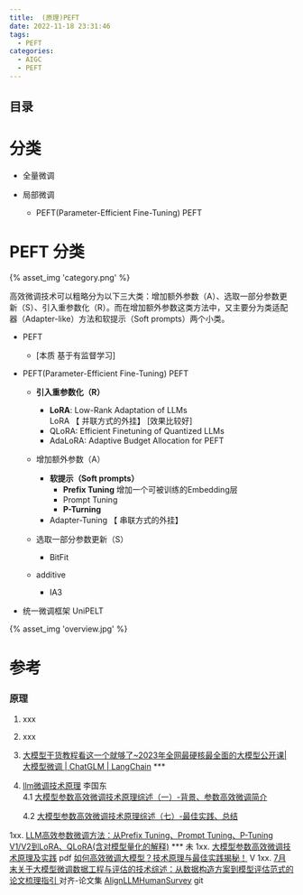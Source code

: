 ```yaml
---
title:  (原理)PEFT
date: 2022-11-18 23:31:46
tags:
  - PEFT
categories:
  - AIGC  
  - PEFT
---
```


<p></p>
<!-- more -->

## 目录
<!-- toc -->

# 分类
+ 全量微调

+ 局部微调
  + PEFT(Parameter-Efficient Fine-Tuning)  PEFT

# PEFT 分类 

{% asset_img 'category.png' %}

高效微调技术可以粗略分为以下三大类：增加额外参数（A）、选取一部分参数更新（S）、引入重参数化（R）。而在增加额外参数这类方法中，又主要分为类适配器（Adapter-like）方法和软提示（Soft prompts）两个小类。


+ PEFT
  + [本质   基于有监督学习]

+ PEFT(Parameter-Efficient Fine-Tuning)  PEFT
    + **引入重参数化（R）**    
      + **LoRA**: Low-Rank Adaptation of LLMs    
        LoRA   【 并联方式的外挂】 [效果比较好]
      + QLoRA: Efficient Finetuning of Quantized LLMs
      + AdaLoRA: Adaptive Budget Allocation for PEFT      
      
    + 增加额外参数（A）
        + **软提示（Soft prompts）** 
          + **Prefix Tuning**
            增加一个可被训练的Embedding层
          + Prompt Tuning
          + **P-Turning**        
        + Adapter-Tuning   【 串联方式的外挂】       
        
    + 选取一部分参数更新（S）
      + BitFit
      
    + additive
      + IA3  
    
+ 统一微调框架
    UniPELT

{% asset_img 'overview.jpg' %}


# 参考
### 原理
1. xxx

2. xxx

3. [大模型干货教程看这一个就够了~2023年全网最硬核最全面的大模型公开课|大模型微调 | ChatGLM | LangChain](https://www.bilibili.com/video/BV1t8411D7v4?p=8) ***

4. [llm微调技术原理](https://github.com/www6v/llm-action#llm%E5%BE%AE%E8%B0%83%E6%8A%80%E6%9C%AF%E5%8E%9F%E7%90%86)  李国东  
   4.1 [大模型参数高效微调技术原理综述（一）-背景、参数高效微调简介](https://zhuanlan.zhihu.com/p/635152813)

   4.2  [大模型参数高效微调技术原理综述（七）-最佳实践、总结](https://zhuanlan.zhihu.com/p/649755252)


1xx. [LLM高效参数微调方法：从Prefix Tuning、Prompt Tuning、P-Tuning V1/V2到LoRA、QLoRA(含对模型量化的解释)](https://blog.csdn.net/v_JULY_v/article/details/132116949) *** 未
1xx. [大模型参数高效微调技术原理及实践](https://aicarrier.feishu.cn/file/H1YvbRyacopEs6xzgZ8c9DDcnIh) pdf
   [如何高效微调大模型？技术原理与最佳实践揭秘！](https://www.bilibili.com/video/BV1qw411c7Hd/) V
1xx. [7月末关于大模型微调数据工程与评估的技术综述：从数据构造方案到模型评估范式的论文梳理指引 ](https://mp.weixin.qq.com/s?__biz=MzAxMjc3MjkyMg==&mid=2648402136&idx=1&sn=554331e397015c4da95fb0d0929f5aa1) 对齐-论文集
   [AlignLLMHumanSurvey](https://github.com/GaryYufei/AlignLLMHumanSurvey) git



